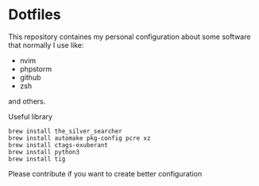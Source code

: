 # Dotfiles

This repository containes my personal configuration about some software that normally I use like: 

* nvim
* phpstorm
* github
* zsh

and others.

Useful library

```
brew install the_silver_searcher
brew install automake pkg-config pcre xz
brew install ctags-exuberant
brew install python3
brew install tig
```

Please contribute if you want to create better configuration
